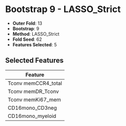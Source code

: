 # Bootstrap 9 - LASSO_Strict

- **Outer Fold**: 13
- **Bootstrap**: 9
- **Method**: LASSO_Strict
- **Fold Seed**: 62
- **Features Selected**: 5

## Selected Features

| Feature |
|---------|
| Tconv memCCR4_total |
| Tconv memDR_Tconv |
| Tconv memKi67_mem |
| CD16mono_CD3neg |
| CD16mono_myeloid |
